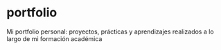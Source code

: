 # portfolio
Mi portfolio personal: proyectos, prácticas y aprendizajes realizados a lo largo de mi formación académica
